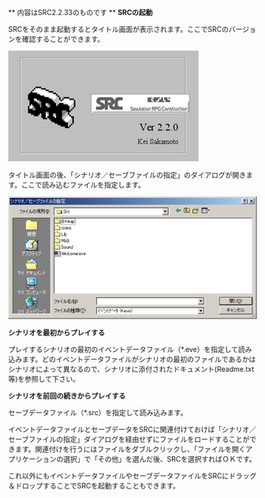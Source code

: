 ** 内容はSRC2.2.33のものです **
**SRCの起動**

SRCをそのまま起動するとタイトル画面が表示されます。ここでSRCのバージョンを確認することができます。

![](../images/bm1.gif)

タイトル画面の後、「シナリオ／セーブファイルの指定」のダイアログが開きます。ここで読み込むファイルを指定します。

![](../images/bm2.gif)

**シナリオを最初からプレイする**

プレイするシナリオの最初のイベントデータファイル（\*.eve）を指定して読み込みます。どのイベントデータファイルがシナリオの最初のファイルであるかはシナリオによって異なるので、シナリオに添付されたドキュメント(Readme.txt等)を参照して下さい。

**シナリオを前回の続きからプレイする**

セーブデータファイル（\*.src）を指定して読み込みます。

イベントデータファイルとセーブデータをSRCに関連付けておけば「シナリオ／セーブファイルの指定」ダイアログを経由せずにファイルをロードすることができます。関連付けを行うにはファイルをダブルクリックし、「ファイルを開くアプリケーションの選択」で「その他」を選んだ後、SRCを選択すればＯＫです。

これ以外にもイベントデータファイルやセーブデータファイルをSRCにドラッグ＆ドロップすることでSRCを起動することもできます。
